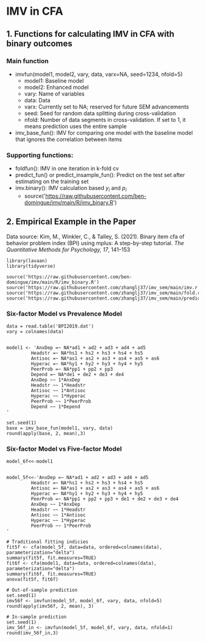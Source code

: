 
# IMV in CFA

## 1. Functions for calculating IMV in CFA with binary outcomes
### Main function
- imvfun(model1, model2, vary, data, varx=NA, seed=1234, nfold=5)
  - model1: Baseline model
  - model2: Enhanced model
  - vary: Name of variables
  - data: Data
  - varx: Currently set to NA; reserved for future SEM advancements
  - seed: Seed for random data splitting during cross-validation
  - nfold: Number of data segments in cross-validation. If set to 1, it means prediction uses the entire sample
- imv_base_fun(): IMV for comparing one model with the baseline model that ignores the correlation between items

### Supporting functions:
- foldfun(): IMV in one iteration in k-fold cv
- predict_fun() or predict_insample_fun(): Predict on the test set after estimating on the training set
- imv.binary(): IMV calculation based $y_i$ and $p_i$
  - source('https://raw.githubusercontent.com/ben-domingue/imv/main/R/imv_binary.R')


## 2. Empirical Example in the Paper

Data source: Kim, M., Winkler, C., & Talley, S. (2021). Binary item cfa of behavior problem index (BPI) using mplus: A step-by-step tutorial. *The Quantitative Methods for Psychology, 17*, 141–153

```{r}
library(lavaan)
library(tidyverse)

source('https://raw.githubusercontent.com/ben-domingue/imv/main/R/imv_binary.R')
source('https://raw.githubusercontent.com/zhanglj37/imv_sem/main/imv.r')
source('https://raw.githubusercontent.com/zhanglj37/imv_sem/main/fold.r')
source('https://raw.githubusercontent.com/zhanglj37/imv_sem/main/prediction.r')
```

### Six-factor Model vs Prevalence Model

```{r}
data = read.table('BPI2019.dat')
vary = colnames(data)


model1 <- 'AnxDep =~ NA*ad1 + ad2 + ad3 + ad4 + ad5
         Headstr =~ NA*hs1 + hs2 + hs3 + hs4 + hs5
         Antisoc =~ NA*as1 + as2 + as3 + as4 + as5 + as6
         Hyperac =~ NA*hy1 + hy2 + hy3 + hy4 + hy5
         PeerProb =~ NA*pp1 + pp2 + pp3
         Depend =~ NA*de1 + de2 + de3 + de4
         AnxDep ~~ 1*AnxDep
         Headstr ~~ 1*Headstr
         Antisoc ~~ 1*Antisoc
         Hyperac ~~ 1*Hyperac
         PeerProb ~~ 1*PeerProb
         Depend ~~ 1*Depend
'

set.seed(1)
base = imv_base_fun(model1, vary, data)
round(apply(base, 2, mean),3)
```


### Six-factor Model vs Five-factor Model

```{r}
model_6f<<-model1


model_5f<<-'AnxDep =~ NA*ad1 + ad2 + ad3 + ad4 + ad5
         Headstr =~ NA*hs1 + hs2 + hs3 + hs4 + hs5
         Antisoc =~ NA*as1 + as2 + as3 + as4 + as5 + as6
         Hyperac =~ NA*hy1 + hy2 + hy3 + hy4 + hy5
         PeerProb =~ NA*pp1 + pp2 + pp3 + de1 + de2 + de3 + de4
         AnxDep ~~ 1*AnxDep
         Headstr ~~ 1*Headstr
         Antisoc ~~ 1*Antisoc
         Hyperac ~~ 1*Hyperac
         PeerProb ~~ 1*PeerProb
'

# Traditional fitting indicies
fit5f <- cfa(model_5f, data=data, ordered=colnames(data), parameterization="delta")
summary(fit5f, fit.measures=TRUE)
fit6f <- cfa(model1, data=data, ordered=colnames(data), parameterization="delta")
summary(fit6f, fit.measures=TRUE)
anova(fit5f, fit6f)

# Out-of-sample prediction
set.seed(1)
imv56f <- imvfun(model_5f, model_6f, vary, data, nfold=5)
round(apply(imv56f, 2, mean), 3)

# In-sample prediction
set.seed(1)
imv_56f_in <- imvfun(model_5f, model_6f, vary, data, nfold=1)
round(imv_56f_in,3)
```
